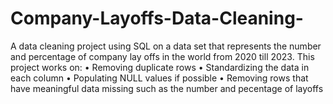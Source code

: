 # Company-Layoffs-Data-Cleaning-
A data cleaning project using SQL on a data set that represents the number and percentage of company lay offs in the world from 2020 till 2023. 
This project works on:
  • Removing duplicate rows
  • Standardizing the data in each column
  • Populating NULL values if possible
  • Removing rows that have meaningful data missing such as the number and pecentage of layoffs
